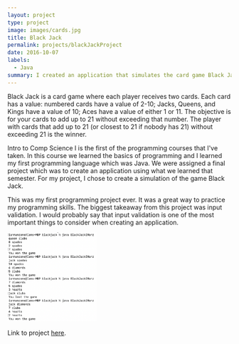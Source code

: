 ```yaml
---
layout: project
type: project
image: images/cards.jpg
title: Black Jack
permalink: projects/blackJackProject
date: 2016-10-07
labels:
  - Java
summary: I created an application that simulates the card game Black Jack
---
```

Black Jack is a card game where each player receives two cards. Each card has a value: numbered cards have a value of 2-10; Jacks, Queens, and Kings have a value of 10; Aces have a value of either 1 or 11. The objective is for your cards to add up to 21 without exceeding that number. The player with cards that add up to 21 (or closest to 21 if nobody has 21) without exceeding 21 is the winner.

Intro to Comp Science I is the first of the programming courses that I've taken. In this course we learned the basics of programming and I learned my first programming language which was Java. We were assigned a final project which was to create an application using what we learned that semester. For my project, I chose to create a simulation of the game Black Jack.

This was my first programming project ever. It was a great way to practice my programming skills. The biggest takeaway from this project was input validation. I would probably say that input validation is one of the most important things to consider when creating an application.

<img src="/images/blackjack.png" width="200" height="200">

Link to project [here](https://github.com/ianbm/ianbm.github.io/tree/master/projects/blackJack).
